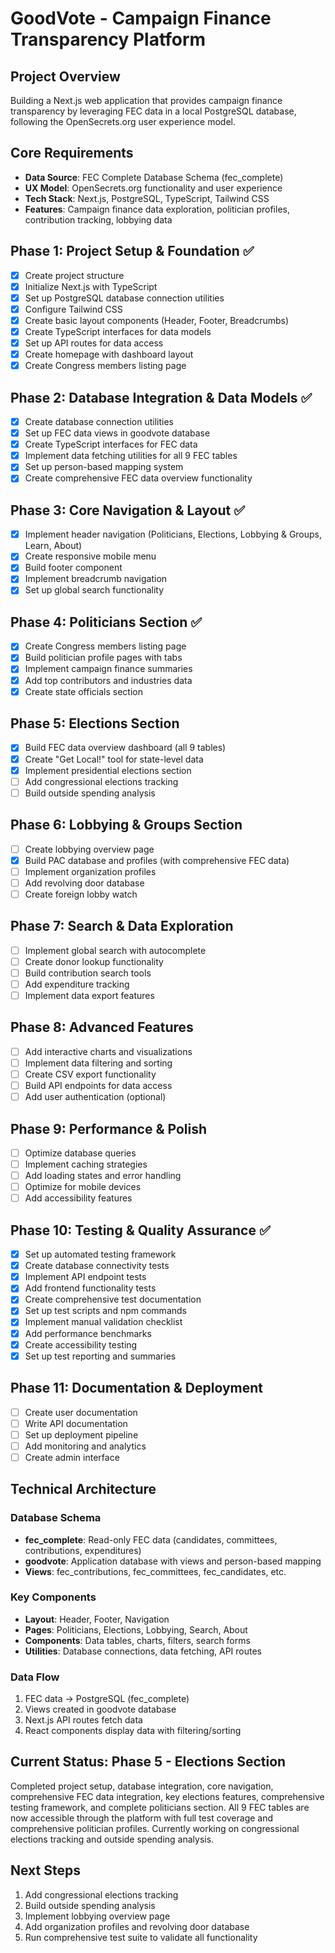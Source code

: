 # GoodVote - Campaign Finance Transparency Platform

## Project Overview
Building a Next.js web application that provides campaign finance transparency by leveraging FEC data in a local PostgreSQL database, following the OpenSecrets.org user experience model.

## Core Requirements
- **Data Source**: FEC Complete Database Schema (fec_complete)
- **UX Model**: OpenSecrets.org functionality and user experience
- **Tech Stack**: Next.js, PostgreSQL, TypeScript, Tailwind CSS
- **Features**: Campaign finance data exploration, politician profiles, contribution tracking, lobbying data

## Phase 1: Project Setup & Foundation ✅
- [x] Create project structure
- [x] Initialize Next.js with TypeScript
- [x] Set up PostgreSQL database connection utilities
- [x] Configure Tailwind CSS
- [x] Create basic layout components (Header, Footer, Breadcrumbs)
- [x] Create TypeScript interfaces for data models
- [x] Set up API routes for data access
- [x] Create homepage with dashboard layout
- [x] Create Congress members listing page

## Phase 2: Database Integration & Data Models ✅
- [x] Create database connection utilities
- [x] Set up FEC data views in goodvote database
- [x] Create TypeScript interfaces for FEC data
- [x] Implement data fetching utilities for all 9 FEC tables
- [x] Set up person-based mapping system
- [x] Create comprehensive FEC data overview functionality

## Phase 3: Core Navigation & Layout ✅
- [x] Implement header navigation (Politicians, Elections, Lobbying & Groups, Learn, About)
- [x] Create responsive mobile menu
- [x] Build footer component
- [x] Implement breadcrumb navigation
- [x] Set up global search functionality

## Phase 4: Politicians Section ✅
- [x] Create Congress members listing page
- [x] Build politician profile pages with tabs
- [x] Implement campaign finance summaries
- [x] Add top contributors and industries data
- [x] Create state officials section

## Phase 5: Elections Section
- [x] Build FEC data overview dashboard (all 9 tables)
- [x] Create "Get Local!" tool for state-level data
- [x] Implement presidential elections section
- [ ] Add congressional elections tracking
- [ ] Build outside spending analysis

## Phase 6: Lobbying & Groups Section
- [ ] Create lobbying overview page
- [x] Build PAC database and profiles (with comprehensive FEC data)
- [ ] Implement organization profiles
- [ ] Add revolving door database
- [ ] Create foreign lobby watch

## Phase 7: Search & Data Exploration
- [ ] Implement global search with autocomplete
- [ ] Create donor lookup functionality
- [ ] Build contribution search tools
- [ ] Add expenditure tracking
- [ ] Implement data export features

## Phase 8: Advanced Features
- [ ] Add interactive charts and visualizations
- [ ] Implement data filtering and sorting
- [ ] Create CSV export functionality
- [ ] Build API endpoints for data access
- [ ] Add user authentication (optional)

## Phase 9: Performance & Polish
- [ ] Optimize database queries
- [ ] Implement caching strategies
- [ ] Add loading states and error handling
- [ ] Optimize for mobile devices
- [ ] Add accessibility features

## Phase 10: Testing & Quality Assurance ✅
- [x] Set up automated testing framework
- [x] Create database connectivity tests
- [x] Implement API endpoint tests
- [x] Add frontend functionality tests
- [x] Create comprehensive test documentation
- [x] Set up test scripts and npm commands
- [x] Implement manual validation checklist
- [x] Add performance benchmarks
- [x] Create accessibility testing
- [x] Set up test reporting and summaries

## Phase 11: Documentation & Deployment
- [ ] Create user documentation
- [ ] Write API documentation
- [ ] Set up deployment pipeline
- [ ] Add monitoring and analytics
- [ ] Create admin interface

## Technical Architecture

### Database Schema
- **fec_complete**: Read-only FEC data (candidates, committees, contributions, expenditures)
- **goodvote**: Application database with views and person-based mapping
- **Views**: fec_contributions, fec_committees, fec_candidates, etc.

### Key Components
- **Layout**: Header, Footer, Navigation
- **Pages**: Politicians, Elections, Lobbying, Search, About
- **Components**: Data tables, charts, filters, search forms
- **Utilities**: Database connections, data fetching, API routes

### Data Flow
1. FEC data → PostgreSQL (fec_complete)
2. Views created in goodvote database
3. Next.js API routes fetch data
4. React components display data with filtering/sorting

## Current Status: Phase 5 - Elections Section
Completed project setup, database integration, core navigation, comprehensive FEC data integration, key elections features, comprehensive testing framework, and complete politicians section. All 9 FEC tables are now accessible through the platform with full test coverage and comprehensive politician profiles. Currently working on congressional elections tracking and outside spending analysis.

## Next Steps
1. Add congressional elections tracking
2. Build outside spending analysis
3. Implement lobbying overview page
4. Add organization profiles and revolving door database
5. Run comprehensive test suite to validate all functionality 